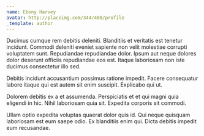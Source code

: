 ```yaml
---
name: Ebony Harvey
avatar: http://placeimg.com/344/480/profile
_template: author
---
```

Ducimus cumque rem debitis deleniti. Blanditiis et veritatis est tenetur incidunt. Commodi deleniti eveniet sapiente non velit molestiae corrupti voluptatem sunt. Repudiandae repudiandae dolor. Ipsum aut neque dolores dolor deserunt officiis repudiandae eos est. Itaque laboriosam non iste ducimus consectetur illo sed.
  
Debitis incidunt accusantium possimus ratione impedit. Facere consequatur labore itaque qui est autem sit enim suscipit. Explicabo qui ut.
  
Dolorem debitis ex a et assumenda. Perspiciatis et et qui magni quia eligendi in hic. Nihil laboriosam quia sit. Expedita corporis sit commodi.
  
Ullam optio expedita voluptas quaerat dolor quis id. Qui neque quisquam laboriosam est eum saepe odio. Ex blanditiis enim qui. Dicta debitis impedit eum recusandae.
